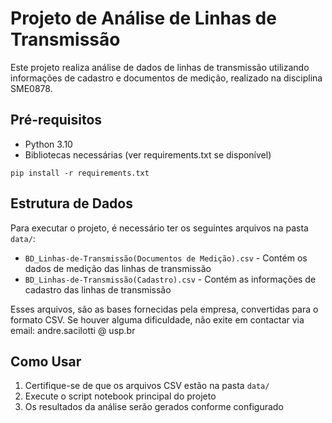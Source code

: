 # Projeto de Análise de Linhas de Transmissão

Este projeto realiza análise de dados de linhas de transmissão utilizando informações de cadastro e documentos de medição, realizado na disciplina SME0878.

## Pré-requisitos

- Python 3.10
- Bibliotecas necessárias (ver requirements.txt se disponível)

```
pip install -r requirements.txt
```

## Estrutura de Dados

Para executar o projeto, é necessário ter os seguintes arquivos na pasta `data/`:

- `BD_Linhas-de-Transmissão(Documentos de Medição).csv` - Contém os dados de medição das linhas de transmissão
- `BD_Linhas-de-Transmissão(Cadastro).csv` - Contém as informações de cadastro das linhas de transmissão

Esses arquivos, são as bases fornecidas pela empresa, convertidas para o formato CSV. Se houver alguma dificuldade, não exite em contactar via email: andre.sacilotti @ usp.br

## Como Usar

1. Certifique-se de que os arquivos CSV estão na pasta `data/`
2. Execute o script notebook principal do projeto
3. Os resultados da análise serão gerados conforme configurado
